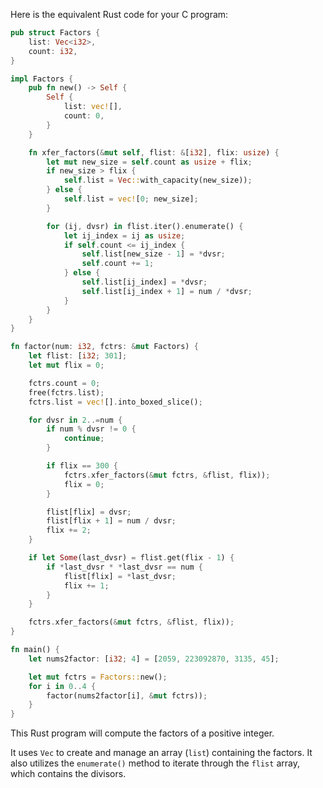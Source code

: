 Here is the equivalent Rust code for your C program:

```rust
pub struct Factors {
    list: Vec<i32>,
    count: i32,
}

impl Factors {
    pub fn new() -> Self {
        Self {
            list: vec![],
            count: 0,
        }
    }

    fn xfer_factors(&mut self, flist: &[i32], flix: usize) {
        let mut new_size = self.count as usize + flix;
        if new_size > flix {
            self.list = Vec::with_capacity(new_size));
        } else {
            self.list = vec![0; new_size];
        }

        for (ij, dvsr) in flist.iter().enumerate() {
            let ij_index = ij as usize;
            if self.count <= ij_index {
                self.list[new_size - 1] = *dvsr;
                self.count += 1;
            } else {
                self.list[ij_index] = *dvsr;
                self.list[ij_index + 1] = num / *dvsr;
            }
        }
    }
}

fn factor(num: i32, fctrs: &mut Factors) {
    let flist: [i32; 301];
    let mut flix = 0;

    fctrs.count = 0;
    free(fctrs.list);
    fctrs.list = vec![].into_boxed_slice();

    for dvsr in 2..=num {
        if num % dvsr != 0 {
            continue;
        }

        if flix == 300 {
            fctrs.xfer_factors(&mut fctrs, &flist, flix));
            flix = 0;
        }

        flist[flix] = dvsr;
        flist[flix + 1] = num / dvsr;
        flix += 2;
    }

    if let Some(last_dvsr) = flist.get(flix - 1) {
        if *last_dvsr * *last_dvsr == num {
            flist[flix] = *last_dvsr;
            flix += 1;
        }
    }

    fctrs.xfer_factors(&mut fctrs, &flist, flix));
}

fn main() {
    let nums2factor: [i32; 4] = [2059, 223092870, 3135, 45];

    let mut fctrs = Factors::new();
    for i in 0..4 {
        factor(nums2factor[i], &mut fctrs));
    }
}
```

This Rust program will compute the factors of a positive integer.

It uses `Vec` to create and manage an array (`list`) containing the factors. It also utilizes the `enumerate()` method to iterate through the `flist` array, which contains the divisors.
